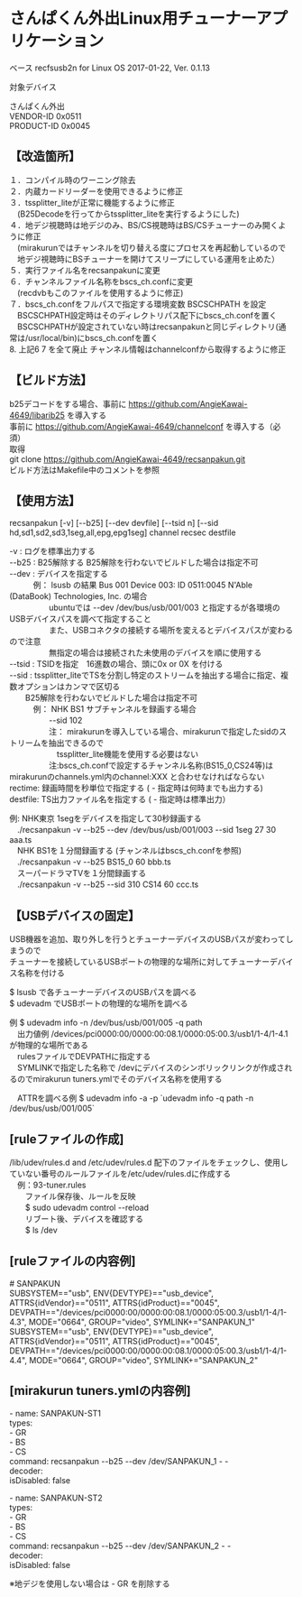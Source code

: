 # さんぱくん外出Linux用チューナーアプリケーション  

ベース recfsusb2n   for Linux OS 2017-01-22, Ver. 0.1.13  

対象デバイス  

さんぱくん外出  
VENDOR-ID   0x0511  
PRODUCT-ID  0x0045  

## 【改造箇所】  
１．コンパイル時のワーニング除去  
２．内蔵カードリーダーを使用できるように修正  
３．tssplitter_liteが正常に機能するように修正  
　(B25Decodeを行ってからtssplitter_liteを実行するようにした)  
４．地デジ視聴時は地デジのみ、BS/CS視聴時はBS/CSチューナーのみ開くように修正  
　(mirakurunではチャンネルを切り替える度にプロセスを再起動しているので  
　地デジ視聴時にBSチューナーを開けてスリープにしている運用を止めた）  
５．実行ファイル名をrecsanpakunに変更  
６．チャンネルファイル名称をbscs_ch.confに変更  
　(recdvbもこのファイルを使用するように修正)  
７．bscs_ch.confをフルパスで指定する環境変数 BSCSCHPATH を設定  
　BSCSCHPATH設定時はそのディレクトリパス配下にbscs_ch.confを置く  
　BSCSCHPATHが設定されていない時はrecsanpakunと同じディレクトリ(通常は/usr/local/bin)にbscs_ch.confを置く  
8. 上記6 7 を全て廃止 チャンネル情報はchannelconfから取得するように修正  
  

## 【ビルド方法】  
b25デコードをする場合、事前に https://github.com/AngieKawai-4649/libarib25 を導入する  
事前に https://github.com/AngieKawai-4649/channelconf を導入する（必須）  
取得  
git clone https://github.com/AngieKawai-4649/recsanpakun.git  
ビルド方法はMakefile中のコメントを参照  

## 【使用方法】  
recsanpakun [-v] [--b25] [--dev devfile] [--tsid n] [--sid hd,sd1,sd2,sd3,1seg,all,epg,epg1seg] channel recsec destfile  

-v : ログを標準出力する  
--b25 : B25解除する  B25解除を行わないでビルドした場合は指定不可  
--dev : デバイスを指定する  
　　　例： lsusb の結果 Bus 001 Device 003: ID 0511:0045 N'Able (DataBook) Technologies, Inc. の場合  
　　　　　ubuntuでは --dev /dev/bus/usb/001/003 と指定するが各環境のUSBデバイスパスを調べて指定すること  
　　　　　また、USBコネクタの接続する場所を変えるとデバイスパスが変わるので注意  
　　　　　無指定の場合は接続された未使用のデバイスを順に使用する  
--tsid : TSIDを指定　16進数の場合、頭に0x or 0X を付ける  
--sid : tssplitter_liteでTSを分割し特定のストリームを抽出する場合に指定、複数オプションはカンマで区切る  
　　B25解除を行わないでビルドした場合は指定不可  
　　　例： NHK BS1 サブチャンネルを録画する場合  
　　　　　--sid 102  
　　　　　注： mirakurunを導入している場合、mirakurunで指定したsidのストリームを抽出できるので  
　　　　　　tssplitter_lite機能を使用する必要はない  
　　　　　注:bscs_ch.confで設定するチャンネル名称(BS15_0,CS24等)はmirakurunのchannels.yml内のchannel:XXX と合わせなければならない  
rectime: 録画時間を秒単位で指定する  ( - 指定時は何時までも出力する)  
destfile: TS出力ファイル名を指定する ( - 指定時は標準出力）  

例: NHK東京 1segをデバイスを指定して30秒録画する  
　./recsanpakun -v --b25  --dev /dev/bus/usb/001/003 --sid 1seg 27 30 aaa.ts  
　NHK BS1を１分間録画する (チャンネルはbscs_ch.confを参照)  
　./recsanpakun -v --b25 BS15_0 60 bbb.ts  
　スーパードラマTVを１分間録画する  
　./recsanpakun -v --b25 --sid 310 CS14 60 ccc.ts  

## 【USBデバイスの固定】  
USB機器を追加、取り外しを行うとチューナーデバイスのUSBパスが変わってしまうので  
チューナーを接続しているUSBポートの物理的な場所に対してチューナーデバイス名称を付ける  

$ lsusb で各チューナーデバイスのUSBパスを調べる  
$ udevadm でUSBポートの物理的な場所を調べる  

例 $ udevadm info -n /dev/bus/usb/001/005 -q path  
　出力値例 /devices/pci0000:00/0000:00:08.1/0000:05:00.3/usb1/1-4/1-4.1 が物理的な場所である  
　rulesファイルでDEVPATHに指定する  
　SYMLINKで指定した名称で /devにデバイスのシンボリックリンクが作成されるのでmirakurun tuners.ymlでそのデバイス名称を使用する  

　ATTRを調べる例 $ udevadm info -a -p \`udevadm info -q path -n /dev/bus/usb/001/005\`  

## [ruleファイルの作成]  
/lib/udev/rules.d  and /etc/udev/rules.d 配下のファイルをチェックし、使用していない番号のルールファイルを/etc/udev/rules.dに作成する  
　例：93-tuner.rules  
　　ファイル保存後、ルールを反映  
　　$ sudo udevadm control --reload  
　　リブート後、デバイスを確認する  
　　$ ls /dev  

## [ruleファイルの内容例]  
\# SANPAKUN  
SUBSYSTEM=="usb", ENV{DEVTYPE}=="usb_device", ATTRS{idVendor}=="0511", ATTRS{idProduct}=="0045",
 DEVPATH=="/devices/pci0000:00/0000:00:08.1/0000:05:00.3/usb1/1-4/1-4.3", MODE="0664", GROUP="video", SYMLINK+="SANPAKUN_1"  
SUBSYSTEM=="usb", ENV{DEVTYPE}=="usb_device", ATTRS{idVendor}=="0511", ATTRS{idProduct}=="0045",
 DEVPATH=="/devices/pci0000:00/0000:00:08.1/0000:05:00.3/usb1/1-4/1-4.4", MODE="0664", GROUP="video", SYMLINK+="SANPAKUN_2"  

## [mirakurun tuners.ymlの内容例]  

\- name: SANPAKUN-ST1  
types:  
 \- GR  
 \- BS  
 \- CS  
  command: recsanpakun --b25 --dev /dev/SANPAKUN_1 <channel> - -  
  decoder:  
  isDisabled: false  

\- name: SANPAKUN-ST2  
  types:  
    \- GR  
    \- BS  
    \- CS  
  command: recsanpakun --b25 --dev /dev/SANPAKUN_2 <channel> - -  
  decoder:  
  isDisabled: false  

※地デジを使用しない場合は - GR を削除する  
